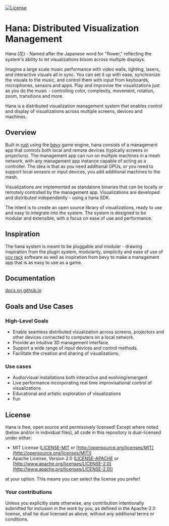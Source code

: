 [![License](https://img.shields.io/badge/license-MIT%2FApache-blue.svg)](https://github.com/bevyengine/bevy#license)
# Hana: Distributed Visualization Management
Hana (花) - Named after the Japanese word for "flower," reflecting the system's ability to let visualizations bloom across multiple displays.

Imagine a large scale music performance with video walls, lighting, lasers, and interactive visuals all in sync. You can set it up with ease, synchronize the visuals to the music, and control them with input from keyboards, microphones, sensors and apps. Play and improvise the visualizations just as you do the music - controlling color, complexity, movement, rotation, zoom, transitions and more.

Hana is a distributed visualization management system that enables control and display of visualizations across multiple screens, devices and machines.
## Overview
Built in [rust](https://www.rust-lang.org) using the [bevy](https://bevyengine.org/) game engine, hana consists of a management app that controls both local and remote devices (typically screens or projectors). The management app can run on multiple machines in a mesh network, with any management app instance capable of acting as a controller. The idea is that as you need additional GPUs, or you need to support local sensors or input devices, you add additional machines to the mesh.

Visualizations are implemented as standalone binaries that can be locally or remotely controlled by the management app. Visualizations are developed and distributed independently - using a hana SDK.

The intent is to create an open source library of visualizations, ready to use and easy to integrate into the system. The system is designed to be modular and extensible, with a focus on ease of use and performance.
## Inspiration
The hana system is meant to be pluggable and modular - drawing inspiration from the plugin system, modularity, simplicity and ease of use of [vcv rack](https://vcvrack.com) software as well as inspiration from bevy to make a management app that is as easy to use as a game.
## Documentation
[docs on github.io](https://natepiano.github.io/hana/)
## Goals and Use Cases
### High-Level Goals
- Enable seamless distributed visualization across screens, projectors and other devices connected to computers on a local network.
- Provide an intuitive 3D management interface.
- Support a wide range of input devices and control methods.
- Facilitate the creation and sharing of visualizations.
### Use cases
- Audio/visual installations both interactive and evolving/emergent
- Live performance incorporating real time improvisational control of visualizations
- Educational and artistic exploration of visualizations
- Fun
## License
Hana is free, open source and permissively licensed!
Except where noted (below and/or in individual files), all code in this repository is dual-licensed under either:

* MIT License ([LICENSE-MIT](LICENSE-MIT) or [http://opensource.org/licenses/MIT](http://opensource.org/licenses/MIT))
* Apache License, Version 2.0 ([LICENSE-APACHE](LICENSE-APACHE) or [http://www.apache.org/licenses/LICENSE-2.0](http://www.apache.org/licenses/LICENSE-2.0))

at your option.
This means you can select the license you prefer!

### Your contributions

Unless you explicitly state otherwise,
any contribution intentionally submitted for inclusion in the work by you,
as defined in the Apache-2.0 license,
shall be dual licensed as above,
without any additional terms or conditions.
